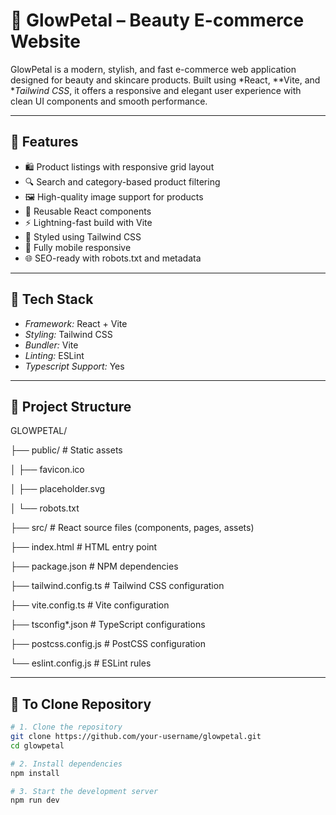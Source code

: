 # 💄 GlowPetal – Beauty E-commerce Website

GlowPetal is a modern, stylish, and fast e-commerce web application designed for beauty and skincare products. Built using *React, **Vite, and **Tailwind CSS*, it offers a responsive and elegant user experience with clean UI components and smooth performance.

---

## 🌟 Features

- 🛍 Product listings with responsive grid layout
- 🔍 Search and category-based product filtering
- 🖼 High-quality image support for products
- 🧩 Reusable React components
- ⚡ Lightning-fast build with Vite
- 🎨 Styled using Tailwind CSS
- 📱 Fully mobile responsive
- 🌐 SEO-ready with robots.txt and metadata

---

## 🔧 Tech Stack

- *Framework:* React + Vite
- *Styling:* Tailwind CSS
- *Bundler:* Vite
- *Linting:* ESLint
- *Typescript Support:* Yes

---

## 📁 Project Structure

GLOWPETAL/

├── public/ # Static assets

│ ├── favicon.ico

│ ├── placeholder.svg

│ └── robots.txt

├── src/ # React source files (components, pages, assets)

├── index.html # HTML entry point

├── package.json # NPM dependencies

├── tailwind.config.ts # Tailwind CSS configuration

├── vite.config.ts # Vite configuration

├── tsconfig*.json # TypeScript configurations

├── postcss.config.js # PostCSS configuration

└── eslint.config.js # ESLint rules


---

## 🚀 To Clone Repository

```bash
# 1. Clone the repository
git clone https://github.com/your-username/glowpetal.git
cd glowpetal

# 2. Install dependencies
npm install

# 3. Start the development server
npm run dev
